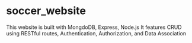 # soccer_website

This website is built with MongdoDB, Express, Node.js
It features CRUD using RESTful routes, Authentication, Authorization, and Data Association
